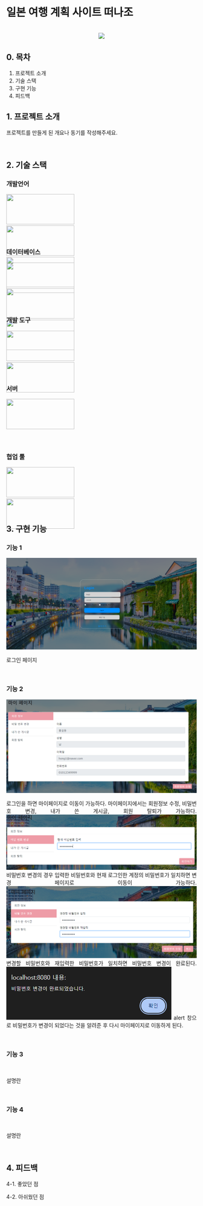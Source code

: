 # 일본 여행 계획 사이트 떠나조 

<p align="center">
  <br>
  <img src="https://github.com/ExiNni/semi_EJ/blob/master/%EB%96%A0%EB%82%98%EC%A1%B0%20%EB%A9%94%EC%9D%B8.PNG">
  <br>
</p>

## 0. 목차
1. 프로젝트 소개
2. 기술 스택
3. 구현 기능
4. 피드백



## 1. 프로젝트 소개

<p align="justify">
프로젝트를 만들게 된 개요나 동기를 작성해주세요.
</p>
<br>

## 2. 기술 스택

### 개발언어
<div style="width: 200px; height: 100px;">
  <img src="https://img.shields.io/badge/java-007396?style=for-the-badge&logo=java&logoColor=white" width="180" height="80"> 
  <img src="https://img.shields.io/badge/html5-E34F26?style=for-the-badge&logo=html5&logoColor=white" width="180" height="80">
  <img src="https://img.shields.io/badge/css-1572B6?style=for-the-badge&logo=css3&logoColor=white" width="180" height="80">
  <img src="https://img.shields.io/badge/javascript-F7DF1E?style=for-the-badge&logo=javascript&logoColor=black" width="180" height="80"> 
  <img src="https://img.shields.io/badge/bootstrap-7952B3?style=for-the-badge&logo=bootstrap&logoColor=white" width="180" height="80">
</div>

<br>

### 데이터베이스
<div style="width: 200px; height: 100px;">
  <img src="https://img.shields.io/badge/oracle-F80000?style=for-the-badge&logo=oracle&logoColor=white" width="180" height="80">
</div>
<br>

### 개발 도구
<div style="width: 200px; height: 100px;">
  <img src="https://img.shields.io/badge/Eclipse-2C2255?style=for-the-badge&logo=eclipseide&logoColor=white" width="180" height="80">
  <img src="https://img.shields.io/badge/VS_CODE-007ACC?style=for-the-badge&logo=visualstudiocode&logoColor=white" width="180" height="80">
</div>
<br>

### 서버
<div style="width: 200px; height: 100px;">
  <img src="https://img.shields.io/badge/apache tomcat-F8DC75?style=for-the-badge&logo=apachetomcat&logoColor=white" width="180" height="80">
</div>
<br>

### 협업 툴
<div style="width: 200px; height: 100px;">
  <img src="https://img.shields.io/badge/github-181717?style=for-the-badge&logo=github&logoColor=white" width="180" height="80">
  <img src="https://img.shields.io/badge/Slack-4A154B?style=for-the-badge&logo=slack&logoColor=white" width="180" height="80">
</div>
<br>

## 3. 구현 기능

### 기능 1
<img src="https://github.com/ExiNni/Travel-Project/blob/master/%EC%9D%B4%EB%AF%B8%EC%A7%80/%EB%A1%9C%EA%B7%B8%EC%9D%B82.PNG">
<p align="justify">
로그인 페이지
</p>
<br>

### 기능 2
<img src="https://github.com/ExiNni/Travel-Project/blob/master/%EC%9D%B4%EB%AF%B8%EC%A7%80/%EB%A7%88%EC%9D%B4%ED%8E%98%EC%9D%B4%EC%A7%80.png">
<p align="justify">
로그인을 하면 마이페이지로 이동이 가능하다.
마이페이지에서는 회원정보 수정, 비밀번호 변경, 내가 쓴 게시글, 회원 탈퇴가 가능하다.
<img src="https://github.com/ExiNni/Travel-Project/blob/master/%EC%9D%B4%EB%AF%B8%EC%A7%80/%EB%B9%84%EB%B0%80%EB%B2%88%ED%98%B8%20%EB%B3%80%EA%B2%BD.png">
비밀번호 변경의 경우 입력한 비밀번호와 현재 로그인한 계정의 비밀번호가 일치하면 변경 페이지로 이동이 가능하다.
<img src="https://github.com/ExiNni/Travel-Project/blob/master/%EC%9D%B4%EB%AF%B8%EC%A7%80/%EB%B9%84%EB%B0%80%EB%B2%88%ED%98%B8%20%EB%B3%80%EA%B2%BD2.png">
변경할 비밀번호와 재입력한 비밀번호가 일치하면 비밀번호 변경이 완료된다.
<img src="https://github.com/ExiNni/Travel-Project/blob/master/%EC%9D%B4%EB%AF%B8%EC%A7%80/%EB%B9%84%EB%B0%80%EB%B2%88%ED%98%B8%20%EB%B3%80%EA%B2%BD3.png">
alert 창으로 비밀번호가 변경이 되었다는 것을 알려준 후 다시 마이페이지로 이동하게 된다.
</p>
<br>

### 기능 3
<img src="">
<p align="justify">
설명란
</p>
<br>

### 기능 4
<img src="">
<p align="justify">
설명란
</p>
<br>

## 4. 피드백

<p align="justify">
4-1. 좋았던 점

4-2. 아쉬웠던 점

</p>

<br>
